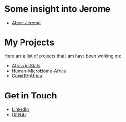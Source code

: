 # Some insight into Jerome
<ul>
<li><a href="https://jerome-wendoh-milimu.github.io/About-Jerome/">About Jerome</a></li>
</ul>

# My Projects
Here are a list of projects that I am have been working on:
<ul>
<li><a href="https://github.com/Jerome-Wendoh-Milimu/Africa-in-Stats/">Africa in Stats</a></li>
<li><a href="https://github.com/Jerome-Wendoh-Milimu/HumanMicrobiome-Africa/">Human-Microbiome-Africa</a></li>
<li><a href="https://github.com/Jerome-Wendoh-Milimu/Covid19-Africa/">Covid19-Africa</a></li>
</ul>

# Get in Touch
<ul>
<li><a href="https://linkedin.com/{{ site.jerome wendoh milimu
}}">LinkedIn</a></li>
<li><a href="https://github.com/{{ site.jerome wendoh milimu
}}">GitHub</a></li>
</ul>
